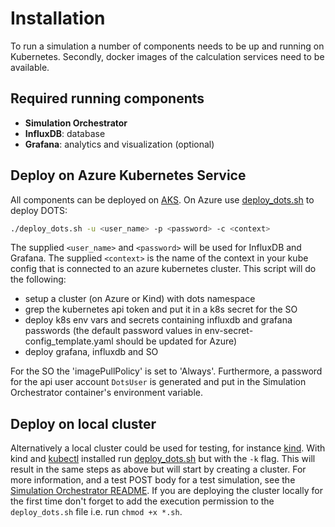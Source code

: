 # Installation
To run a simulation a number of components needs to be up and running on Kubernetes. Secondly, docker images of the calculation services need to be available.

## Required running components
- **Simulation Orchestrator**
- **InfluxDB**: database
- **Grafana**: analytics and visualization (optional)

## Deploy on Azure Kubernetes Service
All components can be deployed on [AKS](https://learn.microsoft.com/en-us/azure/aks/). On Azure use [deploy_dots.sh](https://github.com/dots-energy/dots-simulation-orchestrator/blob/main/k8s/deploy_dots.sh) to deploy DOTS:
```bash
./deploy_dots.sh -u <user_name> -p <password> -c <context>
```
The supplied `<user_name>` and `<password>` will be used for InfluxDB and Grafana. The supplied `<context>` is the name of the context in your kube config that is connected to an azure kubernetes cluster.
This script will do the following:
- setup a cluster (on Azure or Kind) with dots namespace
- grep the kubernetes api token and put it in a k8s secret for the SO
- deploy k8s env vars and secrets containing influxdb and grafana passwords
(the default password values in env-secret-config_template.yaml should be updated for Azure)
- deploy grafana, influxdb and SO

For the SO the 'imagePullPolicy' is set to 'Always'. Furthermore, a password for the api user account `DotsUser` is generated and put in the Simulation Orchestrator container's environment variable.

## Deploy on local cluster
Alternatively a local cluster could be used for testing, for instance [kind](https://kind.sigs.k8s.io/). With kind and [kubectl](https://kubernetes.io/docs/tasks/tools/) installed run [deploy_dots.sh](https://github.com/dots-energy/dots-simulation-orchestrator/blob/main/k8s/deploy_dots.sh) but with the `-k` flag. This will result in the same steps as above but will start by creating a cluster. For more information, and a test POST body for a test simulation, see the [Simulation Orchestrator README](https://github.com/dots-energy/dots-simulation-orchestrator?tab=readme-ov-file#simulation-orchestrator-for-the-energy-system-microservices-cloud-simulator). If you are deploying the cluster locally for the first time don't forget to add the execution permission to the `deploy_dots.sh` file i.e. run `chmod +x *.sh`.